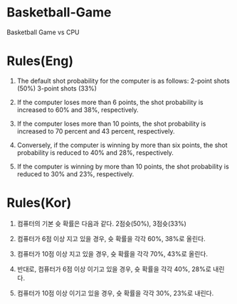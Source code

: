# Basketball-Game
Basketball Game vs CPU

# Rules(Eng)
1. The default shot probability for the computer is as follows: 2-point shots (50%) 3-point shots (33%)

2. If the computer loses more than 6 points, the shot probability is increased to 60% and 38%, respectively.

3. If the computer loses more than 10 points, the shot probability is increased to 70 percent and 43 percent, respectively.

4. Conversely, if the computer is winning by more than six points, the shot probability is reduced to 40% and 28%, respectively.

5. If the computer is winning by more than 10 points, the shot probability is reduced to 30% and 23%, respectively.

# Rules(Kor)
1. 컴퓨터의 기본 슛 확률은 다음과 같다. 2점슛(50%), 3점슛(33%)

2. 컴퓨터가 6점 이상 지고 있을 경우, 슛 확률을 각각 60%, 38%로 올린다.

3. 컴퓨터가 10점 이상 지고 있을 경우, 슛 확률을 각각 70%, 43%로 올린다.

4. 반대로, 컴퓨터가 6점 이상 이기고 있을 경우, 슛 확률을 각각 40%, 28%로 내린다.

5. 컴퓨터가 10점 이상 이기고 있을 경우, 슛 확률을 각각 30%, 23%로 내린다.
